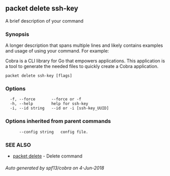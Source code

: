 ## packet delete ssh-key

A brief description of your command

### Synopsis

A longer description that spans multiple lines and likely contains examples
and usage of using your command. For example:

Cobra is a CLI library for Go that empowers applications.
This application is a tool to generate the needed files
to quickly create a Cobra application.

```
packet delete ssh-key [flags]
```

### Options

```
  -f, --force       --force or -f
  -h, --help        help for ssh-key
  -i, --id string   --id or -i [ssh-key_UUID]
```

### Options inherited from parent commands

```
      --config string   config file.
```

### SEE ALSO

* [packet delete](packet_delete.md)	 - Delete command

###### Auto generated by spf13/cobra on 4-Jun-2018
